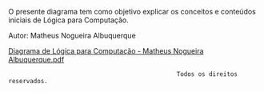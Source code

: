 O presente diagrama tem como objetivo explicar os conceitos e conteúdos iniciais de Lógica para Computação.



Autor: Matheus Nogueira Albuquerque

[Diagrama de Lógica para Computação - Matheus Nogueira Albuquerque.pdf](https://github.com/Nogz04/Logica-Para-Computacao/files/15155701/Diagrama.de.Logica.para.Computacao.-.Matheus.Nogueira.Albuquerque.pdf)


                                                   Todos os direitos reservados.
